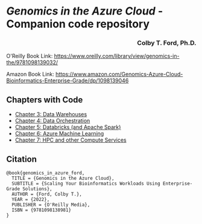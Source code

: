 # _Genomics in the Azure Cloud_ - Companion code repository

<h3 align = "right">Colby T. Ford, Ph.D.</h3>

O'Reilly Book Link: https://www.oreilly.com/library/view/genomics-in-the/9781098139032/

Amazon Book Link: https://www.amazon.com/Genomics-Azure-Cloud-Bioinformatics-Enterprise-Grade/dp/1098139046



## Chapters with Code
<!-- - [Chapter 2: Data Lakes]() -->
- [Chapter 3: Data Warehouses](03_data_warehouses)
- [Chapter 4: Data Orchestration](04_data_orchestration)
- [Chapter 5: Databricks (and Apache Spark)](05_databricks)
- [Chapter 6: Azure Machine Learning](06_amls)
- [Chapter 7: HPC and other Compute Services](07_hpc)

## Citation

```
@book{genomics_in_azure_ford,
  TITLE = {Genomics in the Azure Cloud},
  SUBTITLE = {Scaling Your Bioinformatics Workloads Using Enterprise-Grade Solutions},
  AUTHOR = {Ford, Colby T.},
  YEAR = {2022},
  PUBLISHER = {O'Reilly Media},
  ISBN = {9781098138981}
}
```
